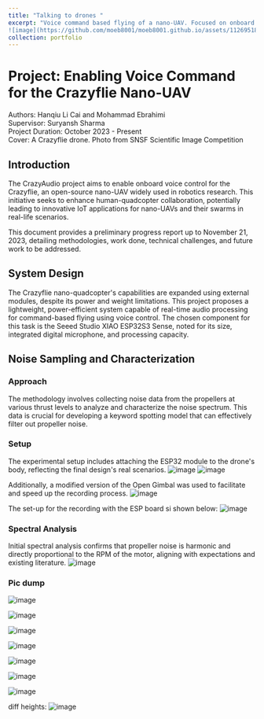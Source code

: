 ```yaml
---
title: "Talking to drones "
excerpt: "Voice command based flying of a nano-UAV. Focused on onboard Voice Command Recognition for Crazyflie.<br/>
![image](https://github.com/moeb8001/moeb8001.github.io/assets/112695184/99a9ecae-e9b7-4a9d-b96d-953cb4facb60)"
collection: portfolio
---
```



# Project: Enabling Voice Command for the Crazyflie Nano-UAV

Authors: Hanqiu Li Cai and Mohammad Ebrahimi  
Supervisor: Suryansh Sharma  
Project Duration: October 2023 - Present  
Cover: A Crazyflie drone. Photo from SNSF Scientific Image Competition

## Introduction

The CrazyAudio project aims to enable onboard voice control for the Crazyflie, an open-source nano-UAV widely used in robotics research. This initiative seeks to enhance human-quadcopter collaboration, potentially leading to innovative IoT applications for nano-UAVs and their swarms in real-life scenarios.

This document provides a preliminary progress report up to November 21, 2023, detailing methodologies, work done, technical challenges, and future work to be addressed.

## System Design

The Crazyflie nano-quadcopter's capabilities are expanded using external modules, despite its power and weight limitations. This project proposes a lightweight, power-efficient system capable of real-time audio processing for command-based flying using voice control. The chosen component for this task is the Seeed Studio XIAO ESP32S3 Sense, noted for its size, integrated digital microphone, and processing capacity.

## Noise Sampling and Characterization

### Approach

The methodology involves collecting noise data from the propellers at various thrust levels to analyze and characterize the noise spectrum. This data is crucial for developing a keyword spotting model that can effectively filter out propeller noise.

### Setup

The experimental setup includes attaching the ESP32 module to the drone's body, reflecting the final design's real scenarios.
![image](https://github.com/moeb8001/moeb8001.github.io/assets/112695184/70b17cd2-4887-49e5-83b1-90726f2a2777)
![image](https://github.com/moeb8001/moeb8001.github.io/assets/112695184/012b19ad-7c2d-4e51-8130-604860241501)



Additionally, a modified version of the Open Gimbal was used to facilitate and speed up the recording process.
![image](https://github.com/moeb8001/moeb8001.github.io/assets/112695184/b6f523ef-fc5f-4567-ba1a-c17184257e0e)


The set-up for the recording with the ESP board si shown below: 
![image](https://github.com/moeb8001/moeb8001.github.io/assets/112695184/7c90b489-db0f-421a-b8e6-b48d3305a043)



### Spectral Analysis

Initial spectral analysis confirms that propeller noise is harmonic and directly proportional to the RPM of the motor, aligning with expectations and existing literature.
![image](https://github.com/moeb8001/moeb8001.github.io/assets/112695184/777d5f97-9793-4641-b33e-05ba74606ca8)

### Pic dump
![image](https://github.com/moeb8001/moeb8001.github.io/assets/112695184/1da81e20-8f9f-44f4-a5ed-94f21c6fac37)


![image](https://github.com/moeb8001/moeb8001.github.io/assets/112695184/d18598f4-405c-4edd-a5d0-69c53979402e)


![image](https://github.com/moeb8001/moeb8001.github.io/assets/112695184/31fa257c-0fde-482d-a5d3-47b95ff596e3)


![image](https://github.com/moeb8001/moeb8001.github.io/assets/112695184/70300e8a-7e4e-4122-bc52-f0258ed4e310)


![image](https://github.com/moeb8001/moeb8001.github.io/assets/112695184/84bef0ba-d971-4d15-8d98-92308f6c66c6)

![image](https://github.com/moeb8001/moeb8001.github.io/assets/112695184/0c7794af-58ce-4857-9f5d-55acf35fd73b)


![image](https://github.com/moeb8001/moeb8001.github.io/assets/112695184/0c04cd20-ccee-4359-a39e-c330b5650f26)


diff heights: ![image](https://github.com/moeb8001/moeb8001.github.io/assets/112695184/482abc02-3cad-4b28-b843-494e572f3cb2)

<!--
## Interfacing and Onboard Processing

This section covers the physical interface between the XIAO ESP32S3 module and the Crazyflie, including the deployment of an Edge Impulse keyword detection model and the communication framework established for autonomous operation.

### Hardware

Details the pin schematics and the UART serial communication setup between the ESP32 module and the Crazyflie, facilitating command transmission for drone actions.

### Software

Describes the custom application developed for the Crazyflie, allowing for onboard control without external devices. The application initiates UART serial communication and performs actions based on received commands.

### Initial Prototype

Presents the current prototype capable of detecting basic keywords and executing commands under conditions of ambient noise.

## Next Steps

Outlines future directions, including noise filtering improvements, keyword sample collection for a robust detection model, hardware adjustments for power supply issues, and the potential expansion of voice commands to drone swarms.

## References

- [1] Bitcraze AB. Crazyflie PWM to Thrust. URL: https://www.bitcraze.io/documentation/repository/crazyflie-firmware/master/functional-areas/pwm-to-thrust/ (visited on 11/21/2023).
- [2] Crazyflie 2.1 Datasheet. 114991551. Rev. 3. Bitcraze. 2020.
- ...

## CrazyAudio Source Code

```c
#define DEBUG_MODULE "CrazyAudio"

#include <stdint.h>
#include <string.h>
#include "FreeRTOS.h"
#include "task.h"
#include "system.h"
#include "config.h"
#include "debug.h"
#include "app.h"
#include "uart2.h"
#include "motors.h"
#include "param_logic.h"
#include "led.h"

void appMain() {
    systemWaitStart();
    uart2Init(19200);
    DEBUG_PRINT("UART2 initialized\n");
    ...
}
